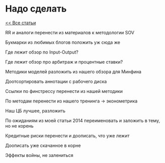 # Надо сделать

[<< Все статьи](../README.md)

RR и аналоги перенести из материалов к методологии SOV

Букмарки из любимых блогов положить уж сюда же

Где лежит обзор по Input-Output?

Где лежит обзор про арбитраж и процентные ставки?

Методики моделей разложить из нашего обзора для Минфина

Доотсортировать аннотации с рабочего диска

Ссылки по финстрессу перенести из нашей методики

По методам перенести из нашего тренинга -> эконометрика

Наш ЦБ лучшее, разложить

По ожиданиям из моей статьи 2014 переименовать и заложить в тему, но не корень

Кредитные риски перенести и доописать, что уже лежит

Доописать уже скачанное в корне

Эффекты войны, не залениться